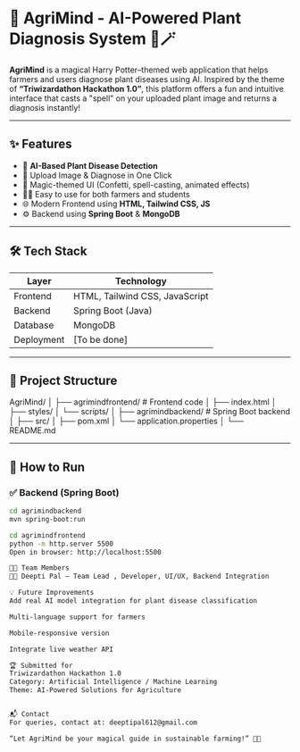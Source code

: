 # 🌱 AgriMind - AI-Powered Plant Diagnosis System 🧠🪄

**AgriMind** is a magical Harry Potter–themed web application that helps farmers and users diagnose plant diseases using AI. Inspired by the theme of **“Triwizardathon Hackathon 1.0”**, this platform offers a fun and intuitive interface that casts a "spell" on your uploaded plant image and returns a diagnosis instantly!

---

## ✨ Features

- 🧪 **AI-Based Plant Disease Detection**
- 📸 Upload Image & Diagnose in One Click
- 🎇 Magic-themed UI (Confetti, spell-casting, animated effects)
- 🧑‍🌾 Easy to use for both farmers and students
- 🌐 Modern Frontend using **HTML, Tailwind CSS, JS**
- ⚙️ Backend using **Spring Boot** & **MongoDB**

---

## 🛠️ Tech Stack

| Layer     | Technology             |
|-----------|------------------------|
| Frontend  | HTML, Tailwind CSS, JavaScript |
| Backend   | Spring Boot (Java)     |
| Database  | MongoDB                |
| Deployment | [To be done]           |

---

## 📂 Project Structure

AgriMind/
│
├── agrimindfrontend/ # Frontend code
│ ├── index.html
│ ├── styles/
│ └── scripts/
│
├── agrimindbackend/ # Spring Boot backend
│ ├── src/
│ ├── pom.xml
│ └── application.properties
│
└── README.md


---

## 🚀 How to Run

### ✅ Backend (Spring Boot)

```bash
cd agrimindbackend
mvn spring-boot:run

cd agrimindfrontend
python -m http.server 5500
Open in browser: http://localhost:5500

👩‍💻 Team Members
🧑‍💻 Deepti Pal – Team Lead , Developer, UI/UX, Backend Integration

💡 Future Improvements
Add real AI model integration for plant disease classification

Multi-language support for farmers

Mobile-responsive version

Integrate live weather API

🏆 Submitted for
Triwizardathon Hackathon 1.0
Category: Artificial Intelligence / Machine Learning
Theme: AI-Powered Solutions for Agriculture


📬 Contact
For queries, contact at: deeptipal612@gmail.com

“Let AgriMind be your magical guide in sustainable farming!” 🌾✨



